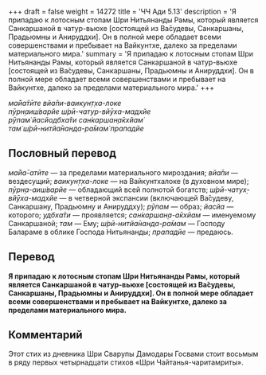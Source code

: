 +++
draft = false
weight = 14272
title = 'ЧЧ Ади 5.13'
description = 'Я припадаю к лотосным стопам Шри Нитьянанды Рамы, который является Санкаршаной в чатур-вьюхе [состоящей из Ва̄судевы, Санкаршаны, Прадьюмны и Анируддхи]. Он в полной мере обладает всеми совершенствами и пребывает на Вайкунтхе, далеко за пределами материального мира.'
summary = 'Я припадаю к лотосным стопам Шри Нитьянанды Рамы, который является Санкаршаной в чатур-вьюхе [состоящей из Ва̄судевы, Санкаршаны, Прадьюмны и Анируддхи]. Он в полной мере обладает всеми совершенствами и пребывает на Вайкунтхе, далеко за пределами материального мира.'
+++

_ма̄йа̄тӣте вйа̄пи-ваикун̣т̣ха-локе  
пӯрн̣аиш́варйе ш́рӣ-чатур-вйӯха-мадхйе  
рӯпам̇ йасйодбха̄ти сан̇каршан̣а̄кхйам̇  
там̇ ш́рӣ-нитйа̄нанда-ра̄мам̇ прападйе_

## Пословный перевод

_ма̄йа̄_\-_атӣте_ — за пределами материального мироздания; _вйа̄пи_ — вездесущий; _ваикун̣т̣ха_\-_локе_ — на Вайкунтхалоке (в духовном мире); _пӯрн̣а_\-_аиш́варйе_ — обладающий всей полнотой богатств; _ш́рӣ_\-_чатух̣_\-_вйӯха_\-_мадхйе_ — в четверной экспансии (включающей Ва̄судеву, Санкаршану, Прадьюмну и Анируддху); _рӯпам_ — образ; _йасйа_ — которого; _удбха̄ти_ — проявляется; _сан̇каршан̣а_\-_а̄кхйам_ — именуемому Санкаршаной; _там_ — Ему; _ш́рӣ_\-_нитйа̄нанда_\-_ра̄мам_ — Господу Балараме в облике Господа Нитьянанды; _прападйе_ — предаюсь.

## Перевод

**Я припадаю к лотосным стопам Шри Нитьянанды Рамы, который является Санкаршаной в чатур-вьюхе \[состоящей из Ва̄судевы, Санкаршаны, Прадьюмны и Анируддхи\]. Он в полной мере обладает всеми совершенствами и пребывает на Вайкунтхе, далеко за пределами материального мира.**

## Комментарий

Этот стих из дневника Шри Сварупы Дамодары Госвами стоит восьмым в ряду первых четырнадцати стихов «Шри Чайтанья-чаритамриты».
